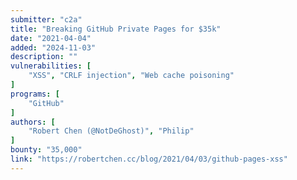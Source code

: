 ```yaml
---
submitter: "c2a"
title: "Breaking GitHub Private Pages for $35k"
date: "2021-04-04"
added: "2024-11-03"
description: ""
vulnerabilities: [
    "XSS", "CRLF injection", "Web cache poisoning"
]
programs: [
    "GitHub"
]
authors: [
    "Robert Chen (@NotDeGhost)", "Philip"
]
bounty: "35,000"
link: "https://robertchen.cc/blog/2021/04/03/github-pages-xss"
---
```




